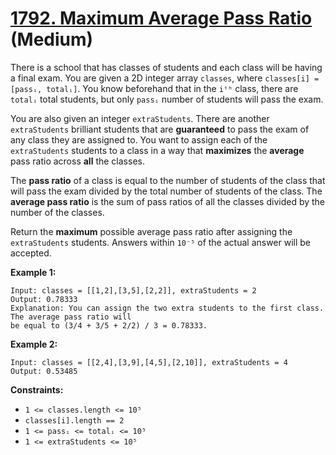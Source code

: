 # [1792. Maximum Average Pass Ratio][link] (Medium)

[link]: https://leetcode.com/problems/maximum-average-pass-ratio/

There is a school that has classes of students and each class will be having a final exam. You are
given a 2D integer array `classes`, where `classes[i] = [passᵢ, totalᵢ]`. You know beforehand that
in the `iᵗʰ` class, there are `totalᵢ` total students, but only `passᵢ` number of students will pass
the exam.

You are also given an integer `extraStudents`. There are another `extraStudents` brilliant students
that are **guaranteed** to pass the exam of any class they are assigned to. You want to assign each
of the `extraStudents` students to a class in a way that **maximizes** the **average** pass ratio
across **all** the classes.

The **pass ratio** of a class is equal to the number of students of the class that will pass the
exam divided by the total number of students of the class. The **average pass ratio** is the sum of
pass ratios of all the classes divided by the number of the classes.

Return the **maximum** possible average pass ratio after assigning the  `extraStudents` students.
Answers within `10⁻⁵` of the actual answer will be accepted.

**Example 1:**

```
Input: classes = [[1,2],[3,5],[2,2]], extraStudents = 2
Output: 0.78333
Explanation: You can assign the two extra students to the first class. The average pass ratio will
be equal to (3/4 + 3/5 + 2/2) / 3 = 0.78333.
```

**Example 2:**

```
Input: classes = [[2,4],[3,9],[4,5],[2,10]], extraStudents = 4
Output: 0.53485
```

**Constraints:**

- `1 <= classes.length <= 10⁵`
- `classes[i].length == 2`
- `1 <= passᵢ <= totalᵢ <= 10⁵`
- `1 <= extraStudents <= 10⁵`
